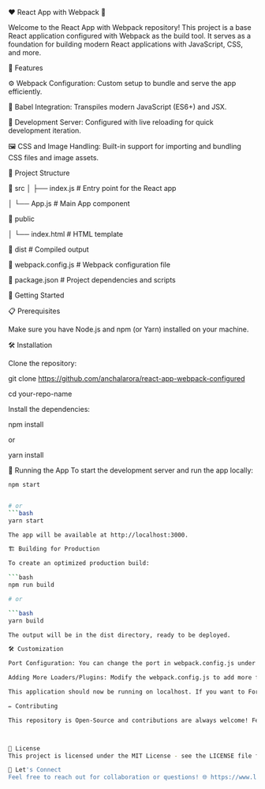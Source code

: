 ❤️ React App with Webpack 🚀


Welcome to the React App with Webpack repository! This project is a base React application configured with Webpack as the build tool. It serves as a foundation for building modern React applications with JavaScript, CSS, and more.

🚀 Features

⚙️ Webpack Configuration: Custom setup to bundle and serve the app efficiently.

🎨 Babel Integration: Transpiles modern JavaScript (ES6+) and JSX.

🔄 Development Server: Configured with live reloading for quick development iteration.

🖼️ CSS and Image Handling: Built-in support for importing and bundling CSS files and image assets.


🌱 Project Structure

📁 src
│   ├── index.js        # Entry point for the React app

│   └── App.js          # Main App component

📁 public

│   └── index.html      # HTML template

📁 dist                # Compiled output

📝 webpack.config.js   # Webpack configuration file

📄 package.json        # Project dependencies and scripts


🎉 Getting Started

📋 Prerequisites

Make sure you have Node.js and npm (or Yarn) installed on your machine.


🛠️ Installation

Clone the repository:

git clone https://github.com/anchalarora/react-app-webpack-configured

cd your-repo-name


Install the dependencies:

npm install

or

yarn install


🚀 Running the App
To start the development server and run the app locally:

```bash
npm start


# or
```bash
yarn start

The app will be available at http://localhost:3000.

🏗️ Building for Production

To create an optimized production build:

```bash
npm run build

# or

```bash
yarn build

The output will be in the dist directory, ready to be deployed.

🛠️ Customization

Port Configuration: You can change the port in webpack.config.js under the devServer section.

Adding More Loaders/Plugins: Modify the webpack.config.js to add more features as per your project needs.

This application should now be running on localhost. If you want to Fork repository and want to run locally, follow this guidelines Fork and Clone Github Repository [Fork and clone GitHub repository](https://docs.github.com/en/pull-requests/collaborating-with-pull-requests/working-with-forks/fork-a-repo)

✏️ Contributing

This repository is Open-Source and contributions are always welcome! Feel free to fork the repository and submit pull requests. Any contributions to improve the project are greatly appreciated.



🔗 License
This project is licensed under the MIT License - see the LICENSE file for details.

🤝 Let's Connect
Feel free to reach out for collaboration or questions! 🌐 https://www.linkedin.com/in/lnkdanchalarora/
